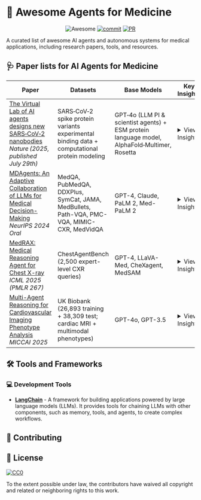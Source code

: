 # 🤖 Awesome Agents for Medicine
<div align="center">

![Awesome](https://awesome.re/badge.svg) [![commit](https://img.shields.io/github/last-commit/LijunRio/Awesome-Agents-for-Medicine?color=blue)](https://github.com/LijunRio/Awesome-Agents-for-Medicine/commits/main) [![PR](https://img.shields.io/badge/PRs-Welcome-red)](https://github.com/LijunRio/Awesome-Agents-for-Medicine/pulls)

</div>

A curated list of awesome AI agents and autonomous systems for medical applications, including research papers, tools, and resources.

## 🩺 Paper lists for AI Agents for Medicine


| Paper | Datasets | Base Models | Key Insights |
|-------|----------|-------------|--------------|
| [The Virtual Lab of AI agents designs new SARS‑CoV‑2 nanobodies](https://www.nature.com/articles/s41586-025-09442-9) <br> _Nature (2025, published July 29th)_ | SARS‑CoV‑2 spike protein variants experimental binding data + computational protein modeling | GPT‑4o (LLM PI & scientist agents) + ESM protein language model, AlphaFold‑Multimer, Rosetta | <details><summary>View Insights</summary>- “Virtual Lab” multi‑agent framework: LLM PI orchestrates specialized scientist agents with specialist domain roles + critic agent <br> - Constructs a computational pipeline integrating ESM → AlphaFold‑Multimer → Rosetta to design 92 novel nanobody candidates <br> - Experimental validation: a subset shows strong binding to recent COVID‑19 variants (e.g. JN.1, KP.3) while retaining ancestral spike binding <br> - Only ~1% human intervention; enables rapid, interdisciplinary scientific discovery with transparent agent reasoning and reproducibility </details> |
| [MDAgents: An Adaptive Collaboration of LLMs for Medical Decision-Making](https://arxiv.org/pdf/2404.15155) <br> _NeurIPS 2024 Oral_ | MedQA, PubMedQA, DDXPlus, SymCat, JAMA, MedBullets, Path-VQA, PMC-VQA, MIMIC-CXR, MedVidQA | GPT-4, Claude, PaLM 2, Med-PaLM 2 | <details><summary>View Insights</summary>- Adaptive multi-agent collaboration  <br> - First autonomous diagnostic system across specialties  <br> - Moderator + RAG boosts average accuracy by **11.8%**  <br> - Achieved **95%+** accuracy on complex medical tasks </details> |
| [MedRAX: Medical Reasoning Agent for Chest X-ray](https://arxiv.org/pdf/2502.02673) <br> _ICML 2025 (PMLR 267)_ | ChestAgentBench (2,500 expert-level CXR queries) | GPT-4, LLaVA-Med, CheXagent, MedSAM | <details><summary>View Insights</summary>- Unified agent framework for chest X-ray interpretation <br> - Combines multiple specialized CXR tools dynamically <br> - Outperforms general-purpose & proprietary models <br> - No extra training required; maintains transparency & accuracy </details> |
| [Multi-Agent Reasoning for Cardiovascular Imaging Phenotype Analysis](https://arxiv.org/pdf/2507.03460) <br> _MICCAI 2025_ | UK Biobank (26,893 training + 38,309 test; cardiac MRI + multimodal phenotypes) | GPT-4o, GPT-3.5 | <details><summary>View Insights</summary>- Proposes MESHAgents: multi-agent LLM framework for phenotype-factor analysis <br> - Specialized agents (cardiac, mechanics, clinical, statistics) collaborate via memory, evidence tools, and sequential consensus <br> - Outperforms single-agent GPT-4o and other multi-agent baselines (MedAgents, RareAgents) in phenotype coverage & reasoning depth <br> - Auto-selected phenotypes match or exceed expert performance in diagnostic tasks (AUC, recall) </details> |




## 🛠️ Tools and Frameworks

### 💻 Development Tools
- **[LangChain](https://github.com/hwchase17/langchain)** - A framework for building applications powered by large language models (LLMs). It provides tools for chaining LLMs with other components, such as memory, tools, and agents, to create complex workflows.


## 🤝 Contributing



## 📄 License

[![CC0](https://mirrors.creativecommons.org/presskit/buttons/88x31/svg/cc-zero.svg)](https://creativecommons.org/publicdomain/zero/1.0/)

To the extent possible under law, the contributors have waived all copyright and related or neighboring rights to this work.